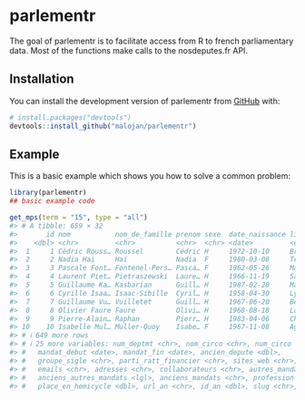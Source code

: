 
<!-- README.md is generated from README.Rmd. Please edit that file -->

# parlementr

<!-- badges: start -->
<!-- badges: end -->

The goal of parlementr is to facilitate access from R to french parliamentary data. Most of the functions make calls to the nosdeputes.fr API. 

## Installation

You can install the development version of parlementr from
[GitHub](https://github.com/) with:

``` r
# install.packages("devtools")
devtools::install_github("malojan/parlementr")
```

## Example

This is a basic example which shows you how to solve a common problem:

``` r
library(parlementr)
## basic example code

get_mps(term = "15", type = "all")
#> # A tibble: 659 × 32
#>       id nom           nom_de_famille prenom sexe  date_naissance lieu_naissance
#>    <dbl> <chr>         <chr>          <chr>  <chr> <date>         <chr>         
#>  1     1 Cédric Rouss… Roussel        Cédric H     1972-10-10     Brest (Finist…
#>  2     2 Nadia Hai     Hai            Nadia  F     1980-03-08     Trappes (Yvel…
#>  3     3 Pascale Font… Fontenel-Pers… Pasca… F     1962-05-26     Mans (Sarthe) 
#>  4     4 Laurent Piet… Pietraszewski  Laure… H     1966-11-19     Saint-Denis (…
#>  5     5 Guillaume Ka… Kasbarian      Guill… H     1987-02-28     Marseille (Bo…
#>  6     6 Cyrille Isaa… Isaac-Sibille  Cyril… H     1958-04-30     Lyon 6 (Rhône)
#>  7     7 Guillaume Vu… Vuilletet      Guill… H     1967-06-20     Beauvais (Ois…
#>  8     8 Olivier Faure Faure          Olivi… H     1968-08-18     La Tronche (I…
#>  9     9 Pierre-Alain… Raphan         Pierr… H     1983-04-06     Choisy-le-Roi…
#> 10    10 Isabelle Mul… Muller-Quoy    Isabe… F     1967-11-08     Agen (Lot-et-…
#> # ℹ 649 more rows
#> # ℹ 25 more variables: num_deptmt <chr>, nom_circo <chr>, num_circo <dbl>,
#> #   mandat_debut <date>, mandat_fin <date>, ancien_depute <dbl>,
#> #   groupe_sigle <chr>, parti_ratt_financier <chr>, sites_web <chr>,
#> #   emails <chr>, adresses <chr>, collaborateurs <chr>, autres_mandats <chr>,
#> #   anciens_autres_mandats <lgl>, anciens_mandats <chr>, profession <chr>,
#> #   place_en_hemicycle <dbl>, url_an <chr>, id_an <dbl>, slug <chr>, …
```
